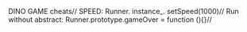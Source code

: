 DINO GAME cheats//
SPEED: Runner. instance_. setSpeed(1000)//
Run without abstract: Runner.prototype.gameOver = function (){}//

